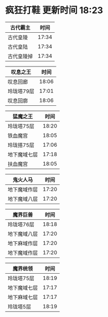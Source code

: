 # 疯狂打鞋 更新时间 18:23

| 古代霸主   | 时间    |
|--------|-------|
| 古代皇陵 | 17:34 |
| 古代皇陆 | 17:34 |
| 古代皇陵掉 | 17:34 |

| 叹息之王   | 时间    |
|--------|-------|
| 叹息回廊 | 18:06 |
| 玲珑塔79层 | 17:01 |
| 叹息回廓 | 18:06 |

| 猛魔之王   | 时间    |
|--------|-------|
| 玲珑塔75层 | 18:20 |
| 铁血魔宫 | 18:05 |
| 玲珑搭75层 | 17:06 |
| 地下魔域七层 | 17:18 |
| 扶血魔宫 | 18:05 |

| 鬼火人马   | 时间    |
|--------|-------|
| 地下魔域作层 | 17:20 |
| 地下魔域八层 | 17:20 |

| 魔界巨兽   | 时间    |
|--------|-------|
| 玲珑塔76层 | 18:18 |
| 地下魔域八层 | 17:20 |
| 地下麻域作层 | 17:20 |
| 地下魔域作层 | 17:20 |

| 魔界统领   | 时间    |
|--------|-------|
| 玲珑塔75层 | 18:19 |
| 地下魔域七层 | 17:17 |
| 地下麻域七层 | 17:17 |
| 玲珑塔5层 | 18:19 |
